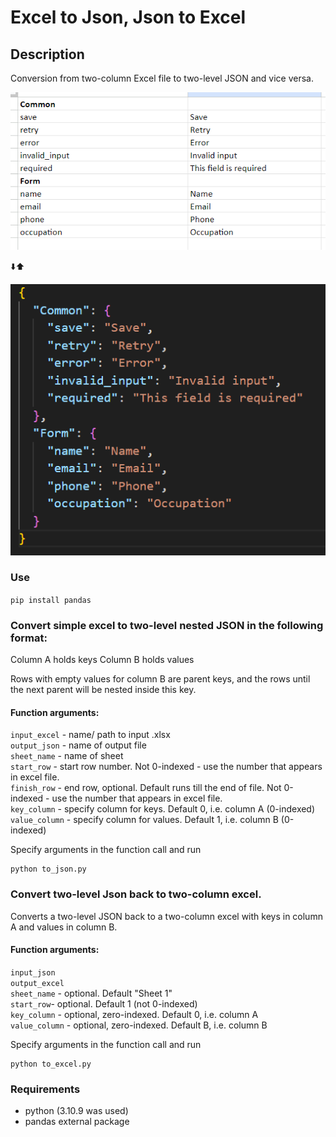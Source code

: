 # Excel to Json, Json to Excel

## Description

Conversion from two-column Excel file to two-level JSON and vice versa.

![Excel format](screenshot_excel.png)

⬇️⬆️

![Excel format](screenshot_json.png)

### Use

`pip install pandas`

### Convert simple excel to two-level nested JSON in the following format:

Column A holds keys
Column B holds values

Rows with empty values for column B are parent keys, and the rows until the next parent will be nested inside this key.

#### Function arguments:

`input_excel` - name/ path to input .xlsx  
`output_json` - name of output file  
`sheet_name` - name of sheet  
`start_row` - start row number. Not 0-indexed - use the number that appears in excel file.  
`finish_row` - end row, optional. Default runs till the end of file. Not 0-indexed - use the number that appears in excel file.  
`key_column` - specify column for keys. Default 0, i.e. column A (0-indexed)  
`value_column` - specify column for values. Default 1, i.e. column B (0-indexed)

Specify arguments in the function call and run

```
python to_json.py
```

### Convert two-level Json back to two-column excel.

Converts a two-level JSON back to a two-column excel with keys in column A and values in column B.

#### Function arguments:

`input_json`  
`output_excel`  
`sheet_name` - optional. Default "Sheet 1"  
`start_row`- optional. Default 1 (not 0-indexed)  
`key_column` - optional, zero-indexed. Default 0, i.e. column A  
`value_column` - optional, zero-indexed. Default B, i.e. column B

Specify arguments in the function call and run

```
python to_excel.py
```

### Requirements

- python (3.10.9 was used)
- pandas external package
